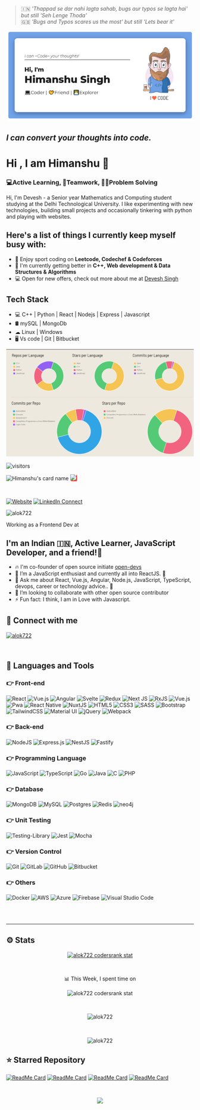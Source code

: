 <!-- The code used for banner Image
<link rel="preconnect" href="https://fonts.googleapis.com">
<link rel="preconnect" href="https://fonts.gstatic.com" crossorigin>
<link href="https://fonts.googleapis.com/css2?family=Montserrat:ital,wght@0,300;0,400;0,600;0,800;1,300&display=swap" rel="stylesheet">
<div style="padding:1.5rem; border-radius:6px; background-color: #70a2e8; box-sizing:border-box;">
  <div style="padding:1.5rem; border-radius:10px; background-color: #fff; display:flex; align-items:center; flex-wrap:wrap; justify-content:center; height:100%; box-sizing:border-box; gap:1rem;">
    <div style="min-width:200px; max-width:450px; flex:1; color:#1c1c1c;">
      <h4 style="font-weight:300;"><i>I can <code> &ltCode&gt </code> your thoughts!</i></h4>
      <div style="background-color:#1c1c1c; height:1px; margin-bottom:1rem; margin-top:-1rem;"></div>
      <h2 style="font-weight:800; line-height:2.5rem;"> Hi, I'm <br/>
        <div style="font-size:2.5rem;">Himanshu Singh</div> </h2>
      <h3 style="font-weight:500; margin-top:-0rem;">💻Coder | 🤝Friend | 👨‍💻Explorer</h3>
    </div>
    <div style="height:100%;">
      <img style="widt: 95%; max-width:400px; height:100%; width:auto;" src="https://raw.githubusercontent.com/hyperloo/hyperloo/master/assets/hero.png" />
    </div>
  </div>
</div>
 -->

> 🇮🇳 _'Thappad se dar nahi lagta sahab, bugs aur typos se lagta hai' but still 'Seh Lenge Thoda'_ <br/>
> 🇬🇧 _'Bugs and Typos scares us the most' but still 'Lets bear it'_

<img alt="Banner" src ="https://raw.githubusercontent.com/hyperloo/hyperloo/master/assets/2.png"/>

<h2> <i> I can convert your thoughts into code. </i> <h2>
<h1>Hi , I am Himanshu 👋</h1>
<h3>💻Active Learning, 🤝Teamwork, 👨‍💻Problem Solving</h3>

Hi, I'm Devesh - a Senior year Mathematics and Computing student studying at the Delhi Technological University. I like experimenting with new technologies, building small projects and occasionally tinkering with python and playing with websites.

## Here's a list of things I currently keep myself busy with:

-   🌱 Enjoy sport coding on **Leetcode, Codechef & Codeforces**
-   💼 I'm currently getting better in **C++, Web development & Data Structures & Algorithms**
-   💻 Open for new offers, check out more about me at [Devesh Singh](http://www.deveshsingh.tk)

## Tech Stack

-   💻 C++ | Python | React | Nodejs | Express | Javascript
-   🛢️ mySQL | MongoDb
-   ☁ Linux | Windows
-   🖥️ Vs code | Git | Bitbucket

![stats][]

[stats]: https://github.com/D3v3sh5ingh/D3v3sh5ingh/blob/master/Assets/stats.png

![visitors](https://visitor-badge.laobi.icu/badge?page_id=D3v3sh5ingh.D3v3sh5ingh)

![Himanshu's card name](https://cardivo.vercel.app/api?name=Himanshu%20Singh&description=Hi,%20I%27m%20a%20front%20end%20web%20developer%20and%20i%27m%2020%20y.o.%20Nice%20to%20meet%20you%20%F0%9F%91%8B&image=https://cdn.wallpapersafari.com/67/40/aYx5Hi.jpg&backgroundColor=%23ecf0f1&pattern=leaf&colorPattern=%23eaeaea)
<img src="https://cardivo.vercel.app/api?name=Himanshu%20Singh&description=Hi,%20I%27m%20a%20front%20end%20web%20developer%20and%20i%27m%2020%20y.o.%20Nice%20to%20meet%20you%20%F0%9F%91%8B&image=https://cdn.wallpapersafari.com/67/40/aYx5Hi.jpg&backgroundColor=%23ecf0f1&pattern=leaf&colorPattern=%23eaeaea" style="box-shadow: 2px 2px 2px red">

<br>

[![Website](https://img.shields.io/website?label=Portfolio&style=for-the-badge&url=https://tekhin3.netlify.app)](Portfolio)
[![LinkedIn Connect](https://img.shields.io/badge/LinkedIn-Connect-blue?style=for-the-badge&logo=linkedin)](https://linkedin.com/in/himanshu-singh-1b8009176)

<p align="left"> <img src="https://komarev.com/ghpvc/?username=alok722&label=Profile%20views&color=0e75b6&style=flat" alt="alok722" /> </p>

Working as a Frontend Dev at

## I'm an Indian 🇮🇳, Active Learner, JavaScript Developer, and a friend!🙌

-   🔥 I'm co-founder of open source initiate [open-devs](website)
-   🌱 I’m a JavaScript enthusiast and currently all into ReactJS. 🧡
-   💬 Ask me about React, Vue.js, Angular, Node.js, JavaScript, TypeScript, devops, career or technology advice.. 🙌
-   👯 I’m looking to collaborate with other open source contributor
-   ⚡ Fun fact: I think, I am in Love with Javascript.

## 🤝 Connect with me

<p align="left">
<a href="https://linkedin.com/in/himanshu-singh-1b8009176" target="blank"><img align="center" src="https://raw.githubusercontent.com/rahuldkjain/github-profile-readme-generator/master/src/images/icons/Social/linked-in-alt.svg" alt="alok722" height="30" width="40" /></a>
</p>

<br />

## 🚀 Languages and Tools

### 👉 Front-end

<p>
<img alt="React" src="https://img.shields.io/badge/react-%2320232a.svg?style=for-the-badge&logo=react&logoColor=%2361DAFB"/>
<img alt="Vue.js" src="https://img.shields.io/badge/vuejs-%2335495e.svg?style=for-the-badge&logo=vue-dot-js&logoColor=%234FC08D"/>
<img alt="Angular" src="https://img.shields.io/badge/angular-%23DD0031.svg?style=for-the-badge&logo=angular&logoColor=white"/>
<img alt="Svelte" src="https://img.shields.io/badge/svelte-%23f1413d.svg?style=for-the-badge&logo=svelte&logoColor=white"/>
<img alt="Redux" src="https://img.shields.io/badge/redux-%23593d88.svg?style=for-the-badge&logo=redux&logoColor=white"/>
<img alt="Next JS" src="https://img.shields.io/badge/nextjs-%23000000.svg?style=for-the-badge&logo=next.js&logoColor=white"/>
<img alt="RxJS" src="https://img.shields.io/badge/rxjs-%23B7178C.svg?style=for-the-badge&logo=reactivex&logoColor=white" />
<img alt="Vue.js" src="https://img.shields.io/badge/vuex-%2335495e.svg?style=for-the-badge&logo=vuex&logoColor=%234FC08D"/>
<img alt="Pwa" src="https://img.shields.io/badge/pwa-%23593d88.svg?style=for-the-badge&logo=pwa&logoColor=white"/>
<img alt="React Native" src="https://img.shields.io/badge/react_native-%2320232a.svg?style=for-the-badge&logo=react&logoColor=%2361DAFB"/>
<img alt="NuxtJS" src="https://img.shields.io/badge/NuxtJS-black.svg?style=for-the-badge&logo=Nuxt.JS&logoColor=white"/>
<img alt="HTML5" src="https://img.shields.io/badge/html5-%23E34F26.svg?style=for-the-badge&logo=html5&logoColor=white"/>
<img alt="CSS3" src="https://img.shields.io/badge/css3-%231572B6.svg?style=for-the-badge&logo=css3&logoColor=white"/>
<img alt="SASS" src="https://img.shields.io/badge/SASS-hotpink.svg?style=for-the-badge&logo=SASS&logoColor=white"/>
<img alt="Bootstrap" src="https://img.shields.io/badge/bootstrap-%23563D7C.svg?style=for-the-badge&logo=bootstrap&logoColor=white"/>
<img alt="TailwindCSS" src="https://img.shields.io/badge/tailwindcss-%2338B2AC.svg?style=for-the-badge&logo=tailwind-css&logoColor=white"/>
<img alt="Material UI" src="https://img.shields.io/badge/materialui-%230081CB.svg?style=for-the-badge&logo=material-ui&logoColor=white"/>
<img alt="jQuery" src="https://img.shields.io/badge/jquery-%230769AD.svg?style=for-the-badge&logo=jquery&logoColor=white"/>
<img alt="Webpack" src="https://img.shields.io/badge/webpack-%238DD6F9.svg?style=for-the-badge&logo=webpack&logoColor=black" />
</p>

### 👉 Back-end

<p>
<img alt="NodeJS" src="https://img.shields.io/badge/node.js-%2343853D.svg?style=for-the-badge&logo=node-dot-js&logoColor=white"/>
<img alt="Express.js" src="https://img.shields.io/badge/express.js-%23404d59.svg?style=for-the-badge&logo=express&logoColor=%2361DAFB"/>
<img alt="NestJS" src="https://img.shields.io/badge/nestjs-%23E0234E.svg?style=for-the-badge&logo=nestjs&logoColor=white" />
<img alt="Fastify" src="https://img.shields.io/badge/fastify-%1212234E.svg?style=for-the-badge&logo=fastify&logoColor=white" />
</p>

### 👉 Programming Language

<p>
<img alt="JavaScript" src="https://img.shields.io/badge/javascript-%23323330.svg?style=for-the-badge&logo=javascript&logoColor=%23F7DF1E"/>
<img alt="TypeScript" src="https://img.shields.io/badge/typescript-%23007ACC.svg?style=for-the-badge&logo=typescript&logoColor=white"/>
<img alt="Go" src="https://img.shields.io/badge/go-%2300ADD8.svg?style=for-the-badge&logo=go&logoColor=white"/>
<img alt="Java" src="https://img.shields.io/badge/java-%23ED8B00.svg?style=for-the-badge&logo=java&logoColor=white"/>
<img alt="C" src="https://img.shields.io/badge/C-%235C6BC0.svg?style=for-the-badge&logo=java&logoColor=white"/>
<img alt="PHP" src="https://img.shields.io/badge/php-%23777BB4.svg?style=for-the-badge&logo=php&logoColor=white"/>
</p>

### 👉 Database

<p>
<img alt="MongoDB" src ="https://img.shields.io/badge/MongoDB-%234ea94b.svg?style=for-the-badge&logo=mongodb&logoColor=white"/>
<img alt="MySQL" src="https://img.shields.io/badge/mysql-%2300f.svg?style=for-the-badge&logo=mysql&logoColor=white"/>
<img alt="Postgres" src ="https://img.shields.io/badge/postgres-%23316192.svg?style=for-the-badge&logo=postgresql&logoColor=white"/>
<img alt="Redis" src="https://img.shields.io/badge/redis-%23DD0031.svg?style=for-the-badge&logo=redis&logoColor=white"/>
<img alt="neo4j" src ="https://img.shields.io/badge/neo4j-%2307405e.svg?style=for-the-badge&logo=neo4j&logoColor=white"/>
</p>

### 👉 Unit Testing

<p>
<img alt="Testing-Library" src="https://img.shields.io/badge/-TestingLibrary-%23E33332?style=for-the-badge&logo=testing-library&logoColor=white"/>
<img alt="Jest" src="https://img.shields.io/badge/-jest-%23C21325?style=for-the-badge&logo=jest&logoColor=white"/>
<img alt="Mocha" src="https://img.shields.io/badge/-mocha-%238D6748?style=for-the-badge&logo=mocha&logoColor=white"/>
</p>

### 👉 Version Control

<p>
<img alt="Git" src="https://img.shields.io/badge/git-%23F05033.svg?style=for-the-badge&logo=git&logoColor=white"/>
<img alt="GitLab" src="https://img.shields.io/badge/gitlab-%23181717.svg?style=for-the-badge&logo=gitlab&logoColor=white"/>
<img alt="GitHub" src="https://img.shields.io/badge/github-%23121011.svg?style=for-the-badge&logo=github&logoColor=white"/>
<img alt="Bitbucket" src="https://img.shields.io/badge/bitbucket-%230047B3.svg?style=for-the-badge&logo=bitbucket&logoColor=white"/>
</p>

### 👉 Others

<p>
<img alt="Docker" src="https://img.shields.io/badge/docker-%230db7ed.svg?style=for-the-badge&logo=docker&logoColor=white"/>
<img alt="AWS" src="https://img.shields.io/badge/AWS-%23FF9900.svg?style=for-the-badge&logo=amazon-aws&logoColor=white"/>
<img alt="Azure" src="https://img.shields.io/badge/azure-%230072C6.svg?style=for-the-badge&logo=azure-devops&logoColor=white"/>
<img alt="Firebase" src="https://img.shields.io/badge/firebase-%23039BE5.svg?style=for-the-badge&logo=firebase"/>
<img alt="Visual Studio Code" src="https://img.shields.io/badge/VisualStudioCode-0078d7.svg?style=for-the-badge&logo=visual-studio-code&logoColor=white"/>
</p>

<br />
<br />

---

## ⚙️ Stats

<p align="center"><a href="https://profile.codersrank.io/user/alok722/" target="_blank"><img align="center" src="https://cr-ss-service.azurewebsites.net/api/ScreenShot?widget=summary&username=alok722&show-avatar=true" alt="alok722 codersrank stat" /></a></p>
<br />

<p align="center">📊 This Week, I spent time on</p>

<p align="center"><img align="center" src="https://github-readme-stats-taupe-two.vercel.app/api/wakatime?username=alok722&hide_title=true&hide_border=true&theme=algolia" alt="alok722 codersrank stat" /></p>
<br />

<p align="center">
<img align="center" src="https://github-readme-stats.vercel.app/api?username=alok722&show_icons=true&locale=en&theme=algolia" alt="alok722" />
</p>
<br />

<p align="center">
<img align="center" src="https://github-readme-streak-stats.herokuapp.com/?user=alok722&theme=algolia&hide_border=true" alt="alok722" />
</p>
  
## ⭐ Starred Repository

[![ReadMe Card](https://github-readme-stats.vercel.app/api/pin/?username=alok722&repo=namaste-javascript-notes&show_owner=true&theme=algolia)](https://github.com/alok722/namaste-javascript-notes)
[![ReadMe Card](https://github-readme-stats.vercel.app/api/pin/?username=alok722&repo=express-server-boilerplate&show_owner=true&theme=algolia)](https://github.com/alok722/express-server-boilerplate)
[![ReadMe Card](https://github-readme-stats.vercel.app/api/pin/?username=alok722&repo=express-server-boilerplate-auth&show_owner=true&theme=algolia)](https://github.com/alok722/express-server-boilerplate-auth)
[![ReadMe Card](https://github-readme-stats.vercel.app/api/pin/?username=carefortheliving&repo=frontend&show_owner=true&theme=algolia)](https://github.com/carefortheliving/frontend)

<br/>

<p align="center"><img src="./images/gif/Developer.gif" width="200px"/></p>

[website]: https://opendevs.in
[twitter]: https://twitter.com/alok722
[instagram]: https://instagram.com/_rajalok_
[linkedin]: https://linkedin.com/in/alok722
[facebook]: https://fb.com/alok722

